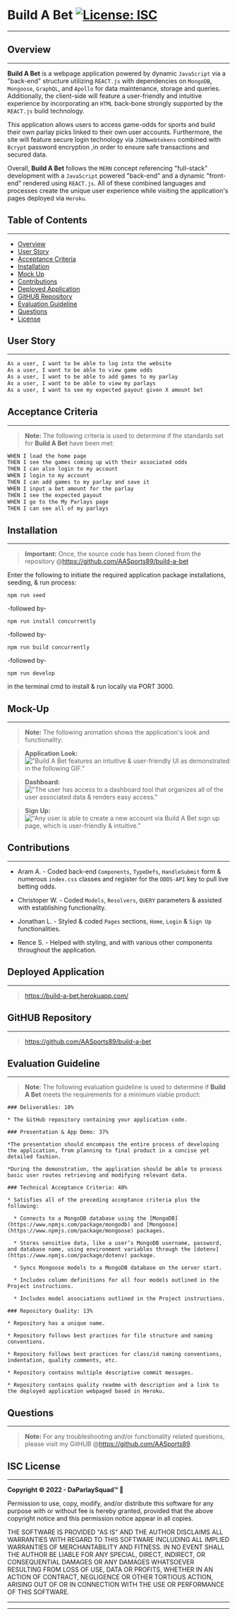 # **Build A Bet** [![License: ISC](https://img.shields.io/badge/License-ISC-blue.svg)](#isc-license)
---

## Overview
---
**Build A Bet** is a webpage application powered by dynamic ```JavaScript``` via a "back-end" structure utilizing ```REACT.js``` with dependencies on ```MongoDB```, ```Mongoose```, ```GraphQL```, and ```Apollo``` for data maintenance, storage and queries. Additionally, the client-side will feature a user-friendly and intuitive experience by incorporating an ```HTML``` back-bone strongly supported by the ```REACT.js``` build technology.

This application allows users to access game-odds for sports and build their own parlay picks linked to their own user accounts. Furthermore, the site will feature secure login technology via ```JSONwebtokens``` combined with ```Bcrypt``` password encryption ,in order to ensure safe transactions and secured data.

Overall, **Build A Bet**  follows the ```MERN``` concept referencing "full-stack" development with a ```JavaScript``` powered "back-end" and a dynamic "front-end" rendered using ```REACT.js```. All of these combined languages and processes create the unique user experience while visiting the application's pages deployed via ```Heroku```. 

## Table of Contents
---

  * [Overview](#overview)
  * [User Story](#user-story)
  * [Acceptance Criteria](#acceptance-criteria)
  * [Installation](#installation)
  * [Mock Up](#mock-up)
  * [Contributions](#contributions)
  * [Deployed Application](#deployed-application)
  * [GitHUB Repository](#github-repository)
  * [Evaluation Guideline](#evaluation-guideline)
  * [Questions](#questions)
  * [License](#isc-license)

## User Story
---

```md
As a user, I want to be able to log into the website
As a user, I want to be able to view game odds
As a user, I want to be able to add games to my parlay
As a user, I want to be able to view my parlays
As a user, I want to see my expected payout given X amount bet
```

## Acceptance Criteria
---
> **Note:** The following criteria is used to determine if the standards set for **Build A Bet** have been met:

```md
WHEN I load the home page
THEN I see the games coming up with their associated odds
THEN I can also login to my account
WHEN I login to my account
THEN I can add games to my parlay and save it
WHEN I input a bet amount for the parlay
THEN I see the expected payout
WHEN I go to the My Parlays page
THEN I can see all of my parlays
```
## Installation
----
> **Important:** Once, the source code has been cloned from the repository @https://github.com/AASports89/build-a-bet

 Enter the following to initiate the required application package installations, seeding, & run process:

 ```
 npm run seed
 ```
 -followed by-

 ```
 npm run install concurrently
 ```
 -followed by-
 ```
 npm run build concurrently
 ```
 -followed by-
 ```
 npm run develop
 ```
 in the terminal cmd to install & run locally via PORT 3000.

## Mock-Up
---
> **Note:**  The following animation shows the application's look and functionality:

> **Application Look:** !["**Build A Bet** features an intuitive & user-friendly UI as demonstrated in the following GIF."](./client/images/build-a-bet.gif)

> **Dashboard:** !["The user has access to a dashboard tool that organizes all of the user associated data & renders easy access."](./client/images/Dashboard.png)

> **Sign Up:** !["Any user is able to create a new account via **Build A Bet** sign up page, which is user-friendly & intuitive."](./client/images/Sign%20Up.png)

## Contributions
---
* Aram A. - Coded back-end ```Components```, ```TypeDefs```, ```HandleSubmit``` form & numerous ```index.css``` classes and register for the ```ODDS-API``` key to pull live betting odds.

* Christoper W. - Coded ```Models```, ```Resolvers```, ```QUERY``` parameters & assisted with establishing functionality.

* Jonathan  L. - Styled & coded ```Pages``` sections, ```Home```, ```Login``` & ```Sign Up``` functionalities.

*  Rence S. - Helped with styling, and with various other components throughout the application.

## Deployed Application
---
> https://build-a-bet.herokuapp.com/

## GitHUB Repository
---
> https://github.com/AASports89/build-a-bet

## Evaluation Guideline
---

> **Note**: The following evaluation guideline is used to determine if **Build A Bet** meets the requirements for a minimum viable product:
```
### Deliverables: 10%

* The GitHub repository containing your application code.

### Presentation & App Demo: 37%

*The presentation should encompass the entire process of developing the application, from planning to final product in a concise yet detailed fashion.

*During the demonstration, the application should be able to process basic user routes retrieving and modifying relevant data.

### Technical Acceptance Criteria: 40%

* Satisfies all of the preceding acceptance criteria plus the following:

  * Connects to a MongoDB database using the [MongoDB](https://www.npmjs.com/package/mongodb) and [Mongoose](https://www.npmjs.com/package/mongoose) packages.

  * Stores sensitive data, like a user’s MongoDB username, password, and database name, using environment variables through the [dotenv](https://www.npmjs.com/package/dotenv) package.

  * Syncs Mongoose models to a MongoDB database on the server start.

  * Includes column definitions for all four models outlined in the Project instructions.

  * Includes model associations outlined in the Project instructions.

### Repository Quality: 13%

* Repository has a unique name.

* Repository follows best practices for file structure and naming conventions.

* Repository follows best practices for class/id naming conventions, indentation, quality comments, etc.

* Repository contains multiple descriptive commit messages.

* Repository contains quality readme with description and a link to the deployed application webpaged based in Heroku.
```

## Questions
---
> **Note:** For any troubleshooting and/or functionality related questions, please visit my GitHUB @https://github.com/AASports89.

## **ISC License**
---
**Copyright © 2022 - DaParlaySquad™ 🎲**

Permission to use, copy, modify, and/or distribute this software for any purpose with or without fee is hereby granted, provided that the above copyright notice and this permission notice appear in all copies.

THE SOFTWARE IS PROVIDED "AS IS" AND THE AUTHOR DISCLAIMS ALL WARRANTIES WITH REGARD TO THIS SOFTWARE INCLUDING ALL IMPLIED WARRANTIES OF MERCHANTABILITY AND FITNESS. IN NO EVENT SHALL THE AUTHOR BE LIABLE FOR ANY SPECIAL, DIRECT, INDIRECT, OR CONSEQUENTIAL DAMAGES OR ANY DAMAGES WHATSOEVER RESULTING FROM LOSS OF USE, DATA OR PROFITS, WHETHER IN AN ACTION OF CONTRACT, NEGLIGENCE OR OTHER TORTIOUS ACTION, ARISING OUT OF OR IN CONNECTION WITH THE USE OR PERFORMANCE OF THIS SOFTWARE.

---
---